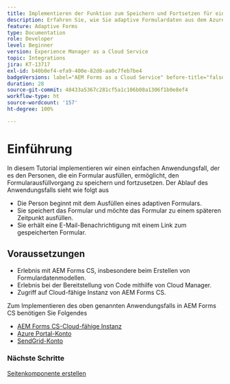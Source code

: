 ```yaml
---
title: Implementieren der Funktion zum Speichern und Fortsetzen für ein adaptives Formular
description: Erfahren Sie, wie Sie adaptive Formulardaten aus dem Azure Storage-Konto speichern und abrufen.
feature: Adaptive Forms
type: Documentation
role: Developer
level: Beginner
version: Experience Manager as a Cloud Service
topic: Integrations
jira: KT-13717
exl-id: b40b0ef4-efa9-400e-82d8-aa0c7feb7be4
badgeVersions: label="AEM Forms as a Cloud Service" before-title="false"
duration: 28
source-git-commit: 48433a5367c281cf5a1c106b08a1306f1b0e8ef4
workflow-type: ht
source-wordcount: '157'
ht-degree: 100%

---
```


# Einführung

In diesem Tutorial implementieren wir einen einfachen Anwendungsfall, der es den Personen, die ein Formular ausfüllen, ermöglicht, den Formularausfüllvorgang zu speichern und fortzusetzen. Der Ablauf des Anwendungsfalls sieht wie folgt aus

* Die Person beginnt mit dem Ausfüllen eines adaptiven Formulars.
* Sie speichert das Formular und möchte das Formular zu einem späteren Zeitpunkt ausfüllen.
* Sie erhält eine E-Mail-Benachrichtigung mit einem Link zum gespeicherten Formular.

## Voraussetzungen

* Erlebnis mit AEM Forms CS, insbesondere beim Erstellen von Formulardatenmodellen.
* Erlebnis bei der Bereitstellung von Code mithilfe von Cloud Manager.
* Zugriff auf Cloud-fähige Instanz von AEM Forms CS.

Zum Implementieren des oben genannten Anwendungsfalls in AEM Forms CS benötigen Sie Folgendes

* [AEM Forms CS-Cloud-fähige Instanz](https://experienceleague.adobe.com/docs/experience-manager-learn/cloud-service/forms/developing-for-cloud-service/intellij-and-aem-sync.html?lang=de#set-up-aem-author-instance)
* [Azure Portal-Konto](https://portal.azure.com/)
* [SendGrid-Konto](https://sendgrid.com/)

### Nächste Schritte

[Seitenkomponente erstellen](./page-component.md)
